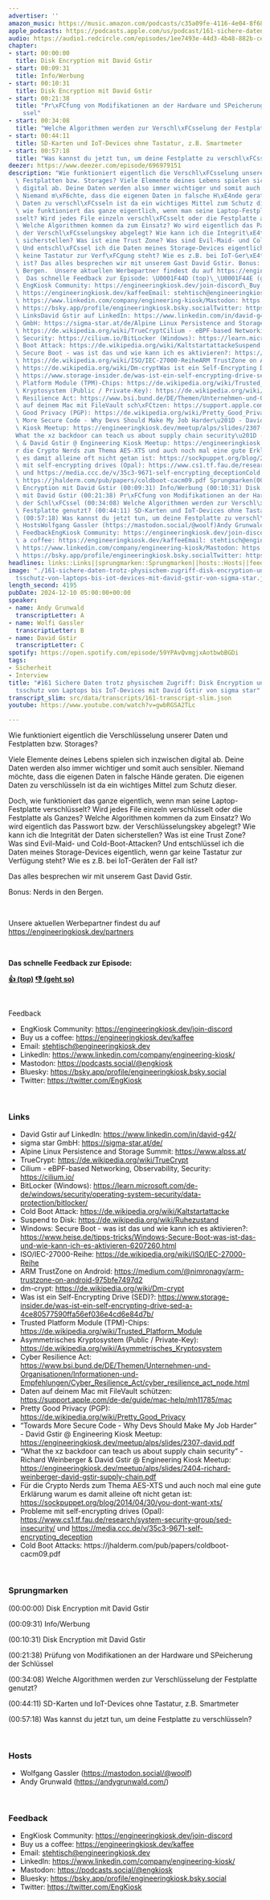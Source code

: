 ```yaml
---
advertiser: ''
amazon_music: https://music.amazon.com/podcasts/c35a09fe-4116-4e04-8f68-77d61b112e46/episodes/50cde4f1-9e6d-41c4-92a9-d0f0a499cf6b/engineering-kiosk-161-sichere-daten-trotz-physischem-zugriff-disk-encryption-und-integrit%C3%A4tsschutz-von-laptops-bis-iot-devices-mit-david-gstir-von-sigma-star
apple_podcasts: https://podcasts.apple.com/us/podcast/161-sichere-daten-trotz-physischem-zugriff-disk-encryption/id1603082924?i=1000679842817&uo=4
audio: https://audio1.redcircle.com/episodes/1ee7493e-44d3-4b48-882b-cee35ccde8b5/stream.mp3
chapter:
- start: 00:00:00
  title: Disk Encryption mit David Gstir
- start: 00:09:31
  title: Info/Werbung
- start: 00:10:31
  title: Disk Encryption mit David Gstir
- start: 00:21:38
  title: "Pr\xFCfung von Modifikationen an der Hardware und SPeicherung der Schl\xFC\
    ssel"
- start: 00:34:08
  title: "Welche Algorithmen werden zur Verschl\xFCsselung der Festplatte genutzt?"
- start: 00:44:11
  title: SD-Karten und IoT-Devices ohne Tastatur, z.B. Smartmeter
- start: 00:57:18
  title: "Was kannst du jetzt tun, um deine Festplatte zu verschl\xFCsseln?"
deezer: https://www.deezer.com/episode/696979151
description: "Wie funktioniert eigentlich die Verschl\xFCsselung unserer Daten und\
  \ Festplatten bzw. Storages? Viele Elemente deines Lebens spielen sich inzwischen\
  \ digital ab. Deine Daten werden also immer wichtiger und somit auch sensibler.\
  \ Niemand m\xF6chte, dass die eigenen Daten in falsche H\xE4nde geraten. Die eigenen\
  \ Daten zu verschl\xFCsseln ist da ein wichtiges Mittel zum Schutz dieser. Doch,\
  \ wie funktioniert das ganze eigentlich, wenn man seine Laptop-Festplatte verschl\xFC\
  sselt? Wird jedes File einzeln verschl\xFCsselt oder die Festplatte als Ganzes?\
  \ Welche Algorithmen kommen da zum Einsatz? Wo wird eigentlich das Passwort bzw.\
  \ der Verschl\xFCsselungskey abgelegt? Wie kann ich die Integrit\xE4t der Daten\
  \ sicherstellen? Was ist eine Trust Zone? Was sind Evil-Maid- und Cold-Boot-Attacken?\
  \ Und entschl\xFCssel ich die Daten meines Storage-Devices eigentlich, wenn gar\
  \ keine Tastatur zur Verf\xFCgung steht? Wie es z.B. bei IoT-Ger\xE4ten der Fall\
  \ ist? Das alles besprechen wir mit unserem Gast David Gstir. Bonus: Nerds in den\
  \ Bergen.  Unsere aktuellen Werbepartner findest du auf https://engineeringkiosk.dev/partners\
  \  Das schnelle Feedback zur Episode: \U0001F44D (top)\_\U0001F44E (geht so)  Feedback\
  \ EngKiosk Community: https://engineeringkiosk.dev/join-discord\_Buy us a coffee:\
  \ https://engineeringkiosk.dev/kaffeeEmail: stehtisch@engineeringkiosk.devLinkedIn:\
  \ https://www.linkedin.com/company/engineering-kiosk/Mastodon: https://podcasts.social/@engkioskBluesky:\
  \ https://bsky.app/profile/engineeringkiosk.bsky.socialTwitter: https://twitter.com/EngKiosk\
  \ LinksDavid Gstir auf LinkedIn: https://www.linkedin.com/in/david-g42/sigma star\
  \ GmbH: https://sigma-star.at/de/Alpine Linux Persistence and Storage Summit: https://www.alpss.at/TrueCrypt:\
  \ https://de.wikipedia.org/wiki/TrueCryptCilium - eBPF-based Networking, Observability,\
  \ Security: https://cilium.io/BitLocker (Windows): https://learn.microsoft.com/de-de/windows/security/operating-system-security/data-protection/bitlocker/Cold\
  \ Boot Attack: https://de.wikipedia.org/wiki/KaltstartattackeSuspend to Disk: https://de.wikipedia.org/wiki/RuhezustandWindows:\
  \ Secure Boot - was ist das und wie kann ich es aktivieren?: https://www.heise.de/tipps-tricks/Windows-Secure-Boot-was-ist-das-und-wie-kann-ich-es-aktivieren-6207260.htmlISO/IEC-27000-Reihe:\
  \ https://de.wikipedia.org/wiki/ISO/IEC-27000-ReiheARM TrustZone on Android: https://medium.com/@nimronagy/arm-trustzone-on-android-975bfe7497d2dm-crypt:\
  \ https://de.wikipedia.org/wiki/Dm-cryptWas ist ein Self-Encrypting Drive (SED)?:\
  \ https://www.storage-insider.de/was-ist-ein-self-encrypting-drive-sed-a-4ce80577590ffa56ef036e4cd6e84d7b/Trusted\
  \ Platform Module (TPM)-Chips: https://de.wikipedia.org/wiki/Trusted_Platform_ModuleAsymmetrisches\
  \ Kryptosystem (Public / Private-Key): https://de.wikipedia.org/wiki/Asymmetrisches_KryptosystemCyber\
  \ Resilience Act: https://www.bsi.bund.de/DE/Themen/Unternehmen-und-Organisationen/Informationen-und-Empfehlungen/Cyber_Resilience_Act/cyber_resilience_act_node.htmlDaten\
  \ auf deinem Mac mit FileVault sch\xFCtzen: https://support.apple.com/de-de/guide/mac-help/mh11785/macPretty\
  \ Good Privacy (PGP): https://de.wikipedia.org/wiki/Pretty_Good_Privacy\u201CTowards\
  \ More Secure Code - Why Devs Should Make My Job Harder\u201D - David Gstir @ Engineering\
  \ Kiosk Meetup: https://engineeringkiosk.dev/meetup/alps/slides/2307-david.pdf\u201C\
  What the xz backdoor can teach us about supply chain security\u201D - Richard Weinberger\
  \ & David Gstir @ Engineering Kiosk Meetup: https://engineeringkiosk.dev/meetup/alps/slides/2404-richard-weinberger-david-gstir-supply-chain.pdfF\xFC\
  r die Crypto Nerds zum Thema AES-XTS und auch noch mal eine gute Erkl\xE4rung warum\
  \ es damit alleine oft nicht getan ist: https://sockpuppet.org/blog/2014/04/30/you-dont-want-xts/Probleme\
  \ mit self-encrypting drives (Opal): https://www.cs1.tf.fau.de/research/system-security-group/sed-insecurity/\
  \ und https://media.ccc.de/v/35c3-9671-self-encrypting_deceptionCold Boot Attacks:\
  \ https://jhalderm.com/pub/papers/coldboot-cacm09.pdf Sprungmarken(00:00:00) Disk\
  \ Encryption mit David Gstir (00:09:31) Info/Werbung (00:10:31) Disk Encryption\
  \ mit David Gstir (00:21:38) Pr\xFCfung von Modifikationen an der Hardware und SPeicherung\
  \ der Schl\xFCssel (00:34:08) Welche Algorithmen werden zur Verschl\xFCsselung der\
  \ Festplatte genutzt? (00:44:11) SD-Karten und IoT-Devices ohne Tastatur, z.B. Smartmeter\
  \ (00:57:18) Was kannst du jetzt tun, um deine Festplatte zu verschl\xFCsseln? \
  \ HostsWolfgang Gassler (https://mastodon.social/@woolf)Andy Grunwald (https://andygrunwald.com/)\
  \ FeedbackEngKiosk Community: https://engineeringkiosk.dev/join-discord\_Buy us\
  \ a coffee: https://engineeringkiosk.dev/kaffeeEmail: stehtisch@engineeringkiosk.devLinkedIn:\
  \ https://www.linkedin.com/company/engineering-kiosk/Mastodon: https://podcasts.social/@engkioskBluesky:\
  \ https://bsky.app/profile/engineeringkiosk.bsky.socialTwitter: https://twitter.com/EngKiosk"
headlines: links::Links||sprungmarken::Sprungmarken||hosts::Hosts||feedback::Feedback
image: "./161-sichere-daten-trotz-physischem-zugriff-disk-encryption-und-integrit\xE4\
  tsschutz-von-laptops-bis-iot-devices-mit-david-gstir-von-sigma-star.jpg"
length_second: 4195
pubDate: 2024-12-10 05:00:00+00:00
speaker:
- name: Andy Grunwald
  transcriptLetter: A
- name: Wolfi Gassler
  transcriptLetter: B
- name: David Gstir
  transcriptLetter: C
spotify: https://open.spotify.com/episode/59YPAvQvmgjxAotbwbBGDi
tags:
- Sicherheit
- Interview
title: "#161 Sichere Daten trotz physischem Zugriff: Disk Encryption und Integrit\xE4\
  tsschutz von Laptops bis IoT-Devices mit David Gstir von sigma star"
transcript_slim: src/data/transcripts/161-transcript-slim.json
youtube: https://www.youtube.com/watch?v=gwbRGSA2TLc

---
```

<p>Wie funktioniert eigentlich die Verschlüsselung unserer Daten und Festplatten bzw. Storages?</p><p>Viele Elemente deines Lebens spielen sich inzwischen digital ab. Deine Daten werden also immer wichtiger und somit auch sensibler. Niemand möchte, dass die eigenen Daten in falsche Hände geraten. Die eigenen Daten zu verschlüsseln ist da ein wichtiges Mittel zum Schutz dieser.</p><p>Doch, wie funktioniert das ganze eigentlich, wenn man seine Laptop-Festplatte verschlüsselt? Wird jedes File einzeln verschlüsselt oder die Festplatte als Ganzes? Welche Algorithmen kommen da zum Einsatz? Wo wird eigentlich das Passwort bzw. der Verschlüsselungskey abgelegt? Wie kann ich die Integrität der Daten sicherstellen? Was ist eine Trust Zone? Was sind Evil-Maid- und Cold-Boot-Attacken? Und entschlüssel ich die Daten meines Storage-Devices eigentlich, wenn gar keine Tastatur zur Verfügung steht? Wie es z.B. bei IoT-Geräten der Fall ist?</p><p>Das alles besprechen wir mit unserem Gast David Gstir.</p><p>Bonus: Nerds in den Bergen.</p><p><br></p><p>Unsere aktuellen Werbepartner findest du auf <a href="https://engineeringkiosk.dev/partners">https://engineeringkiosk.dev/partners</a></p><p><br></p><p><strong>Das schnelle Feedback zur Episode:</strong></p><p><a href="https://api.openpodcast.dev/feedback/161/upvote" rel="nofollow"><strong>👍 (top)</strong></a><strong> </strong><a href="https://api.openpodcast.dev/feedback/161/downvote" rel="nofollow"><strong>👎 (geht so)</strong></a></p><p><br></p><p>Feedback</p><ul><li>EngKiosk Community: <a href="https://engineeringkiosk.dev/join-discord">https://engineeringkiosk.dev/join-discord</a> </li><li>Buy us a coffee: <a href="https://engineeringkiosk.dev/kaffee">https://engineeringkiosk.dev/kaffee</a></li><li>Email: <a href="mailto:stehtisch@engineeringkiosk.dev" rel="nofollow">stehtisch@engineeringkiosk.dev</a></li><li>LinkedIn: <a href="https://www.linkedin.com/company/engineering-kiosk/" rel="nofollow">https://www.linkedin.com/company/engineering-kiosk/</a></li><li>Mastodon: <a href="https://podcasts.social/@engkiosk" rel="nofollow">https://podcasts.social/@engkiosk</a></li><li>Bluesky: <a href="https://bsky.app/profile/engineeringkiosk.bsky.social" rel="nofollow">https://bsky.app/profile/engineeringkiosk.bsky.social</a></li><li>Twitter: <a href="https://twitter.com/EngKiosk" rel="nofollow">https://twitter.com/EngKiosk</a></li></ul><p><br></p><h3 id="links">Links</h3><ul><li>David Gstir auf LinkedIn: <a href="https://www.linkedin.com/in/david-g42/" rel="nofollow">https://www.linkedin.com/in/david-g42/</a></li><li>sigma star GmbH: <a href="https://sigma-star.at/de/" rel="nofollow">https://sigma-star.at/de/</a></li><li>Alpine Linux Persistence and Storage Summit: <a href="https://www.alpss.at/" rel="nofollow">https://www.alpss.at/</a></li><li>TrueCrypt: <a href="https://de.wikipedia.org/wiki/TrueCrypt" rel="nofollow">https://de.wikipedia.org/wiki/TrueCrypt</a></li><li>Cilium - eBPF-based Networking, Observability, Security: <a href="https://cilium.io/" rel="nofollow">https://cilium.io/</a></li><li>BitLocker (Windows): <a href="https://learn.microsoft.com/de-de/windows/security/operating-system-security/data-protection/bitlocker/" rel="nofollow">https://learn.microsoft.com/de-de/windows/security/operating-system-security/data-protection/bitlocker/</a></li><li>Cold Boot Attack: <a href="https://de.wikipedia.org/wiki/Kaltstartattacke" rel="nofollow">https://de.wikipedia.org/wiki/Kaltstartattacke</a></li><li>Suspend to Disk: <a href="https://de.wikipedia.org/wiki/Ruhezustand" rel="nofollow">https://de.wikipedia.org/wiki/Ruhezustand</a></li><li>Windows: Secure Boot - was ist das und wie kann ich es aktivieren?: <a href="https://www.heise.de/tipps-tricks/Windows-Secure-Boot-was-ist-das-und-wie-kann-ich-es-aktivieren-6207260.html" rel="nofollow">https://www.heise.de/tipps-tricks/Windows-Secure-Boot-was-ist-das-und-wie-kann-ich-es-aktivieren-6207260.html</a></li><li>ISO/IEC-27000-Reihe: <a href="https://de.wikipedia.org/wiki/ISO/IEC-27000-Reihe" rel="nofollow">https://de.wikipedia.org/wiki/ISO/IEC-27000-Reihe</a></li><li>ARM TrustZone on Android: <a href="https://medium.com/@nimronagy/arm-trustzone-on-android-975bfe7497d2" rel="nofollow">https://medium.com/@nimronagy/arm-trustzone-on-android-975bfe7497d2</a></li><li>dm-crypt: <a href="https://de.wikipedia.org/wiki/Dm-crypt" rel="nofollow">https://de.wikipedia.org/wiki/Dm-crypt</a></li><li>Was ist ein Self-Encrypting Drive (SED)?: <a href="https://www.storage-insider.de/was-ist-ein-self-encrypting-drive-sed-a-4ce80577590ffa56ef036e4cd6e84d7b/" rel="nofollow">https://www.storage-insider.de/was-ist-ein-self-encrypting-drive-sed-a-4ce80577590ffa56ef036e4cd6e84d7b/</a></li><li>Trusted Platform Module (TPM)-Chips: <a href="https://de.wikipedia.org/wiki/Trusted_Platform_Module" rel="nofollow">https://de.wikipedia.org/wiki/Trusted_Platform_Module</a></li><li>Asymmetrisches Kryptosystem (Public / Private-Key): <a href="https://de.wikipedia.org/wiki/Asymmetrisches_Kryptosystem" rel="nofollow">https://de.wikipedia.org/wiki/Asymmetrisches_Kryptosystem</a></li><li>Cyber Resilience Act: <a href="https://www.bsi.bund.de/DE/Themen/Unternehmen-und-Organisationen/Informationen-und-Empfehlungen/Cyber_Resilience_Act/cyber_resilience_act_node.html" rel="nofollow">https://www.bsi.bund.de/DE/Themen/Unternehmen-und-Organisationen/Informationen-und-Empfehlungen/Cyber_Resilience_Act/cyber_resilience_act_node.html</a></li><li>Daten auf deinem Mac mit FileVault schützen: <a href="https://support.apple.com/de-de/guide/mac-help/mh11785/mac" rel="nofollow">https://support.apple.com/de-de/guide/mac-help/mh11785/mac</a></li><li>Pretty Good Privacy (PGP): <a href="https://de.wikipedia.org/wiki/Pretty_Good_Privacy" rel="nofollow">https://de.wikipedia.org/wiki/Pretty_Good_Privacy</a></li><li>“Towards More Secure Code - Why Devs Should Make My Job Harder” - David Gstir @ Engineering Kiosk Meetup: <a href="https://engineeringkiosk.dev/meetup/alps/slides/2307-david.pdf">https://engineeringkiosk.dev/meetup/alps/slides/2307-david.pdf</a></li><li>“What the xz backdoor can teach us about supply chain security” - Richard Weinberger &amp; David Gstir @ Engineering Kiosk Meetup: <a href="https://engineeringkiosk.dev/meetup/alps/slides/2404-richard-weinberger-david-gstir-supply-chain.pdf">https://engineeringkiosk.dev/meetup/alps/slides/2404-richard-weinberger-david-gstir-supply-chain.pdf</a></li><li>Für die Crypto Nerds zum Thema AES-XTS und auch noch mal eine gute Erklärung warum es damit alleine oft nicht getan ist: <a href="https://sockpuppet.org/blog/2014/04/30/you-dont-want-xts/" rel="nofollow">https://sockpuppet.org/blog/2014/04/30/you-dont-want-xts/</a></li><li>Probleme mit self-encrypting drives (Opal): <a href="https://www.cs1.tf.fau.de/research/system-security-group/sed-insecurity/" rel="nofollow">https://www.cs1.tf.fau.de/research/system-security-group/sed-insecurity/</a> und <a href="https://media.ccc.de/v/35c3-9671-self-encrypting_deception" rel="nofollow">https://media.ccc.de/v/35c3-9671-self-encrypting_deception</a></li><li>Cold Boot Attacks: https://jhalderm.com/pub/papers/coldboot-cacm09.pdf</li></ul><p><br></p><h3 id="sprungmarken">Sprungmarken</h3><p>(00:00:00) Disk Encryption mit David Gstir</p><p>(00:09:31) Info/Werbung</p><p>(00:10:31) Disk Encryption mit David Gstir</p><p>(00:21:38) Prüfung von Modifikationen an der Hardware und SPeicherung der Schlüssel</p><p>(00:34:08) Welche Algorithmen werden zur Verschlüsselung der Festplatte genutzt?</p><p>(00:44:11) SD-Karten und IoT-Devices ohne Tastatur, z.B. Smartmeter</p><p>(00:57:18) Was kannst du jetzt tun, um deine Festplatte zu verschlüsseln?</p><p><br></p><h3 id="hosts">Hosts</h3><ul><li>Wolfgang Gassler (<a href="https://mastodon.social/@woolf" rel="nofollow">https://mastodon.social/@woolf</a>)</li><li>Andy Grunwald (<a href="https://andygrunwald.com/" rel="nofollow">https://andygrunwald.com/</a>)</li></ul><p><br></p><h3 id="feedback">Feedback</h3><ul><li>EngKiosk Community: <a href="https://engineeringkiosk.dev/join-discord">https://engineeringkiosk.dev/join-discord</a> </li><li>Buy us a coffee: <a href="https://engineeringkiosk.dev/kaffee">https://engineeringkiosk.dev/kaffee</a></li><li>Email: <a href="mailto:stehtisch@engineeringkiosk.dev" rel="nofollow">stehtisch@engineeringkiosk.dev</a></li><li>LinkedIn: <a href="https://www.linkedin.com/company/engineering-kiosk/" rel="nofollow">https://www.linkedin.com/company/engineering-kiosk/</a></li><li>Mastodon: <a href="https://podcasts.social/@engkiosk" rel="nofollow">https://podcasts.social/@engkiosk</a></li><li>Bluesky: <a href="https://bsky.app/profile/engineeringkiosk.bsky.social" rel="nofollow">https://bsky.app/profile/engineeringkiosk.bsky.social</a></li><li>Twitter: <a href="https://twitter.com/EngKiosk" rel="nofollow">https://twitter.com/EngKiosk</a></li></ul>